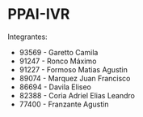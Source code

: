 # PPAI-IVR

Integrantes:
* 93569 - Garetto Camila
* 91247 - Ronco Máximo
* 91227 - Formoso Matias Agustin
* 89074 - Marquez Juan Francisco
* 86694 - Davila Eliseo
* 82388 - Coria Adriel Elias Leandro
* 77400 - Franzante Agustin
